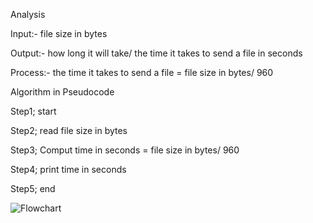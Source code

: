 Analysis 

Input:- file size in bytes 

Output:- how long it will take/ the time it takes to send a file in seconds

Process:- the time it takes to send a file = file size in bytes/ 960

Algorithm in Pseudocode

Step1; start

Step2; read file size in bytes 

Step3; Comput time in seconds = file size in bytes/ 960

Step4; print time in seconds

Step5; end

![Flowchart](Screenshot_20231118-114858-623.png)


